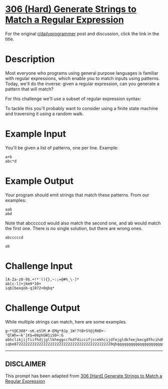 # [306 (Hard) Generate Strings to Match a Regular Expression](https://www.reddit.com/r/dailyprogrammer/comments/5zxebw/20170317_challenge_306_hard_generate_strings_to/)

For the original [r/dailyprogrammer](https://www.reddit.com/r/dailyprogrammer/) post and discussion, click the link in the title.

# Description
Most everyone who programs using general purpose languages is familiar with regular expressions, which enable you to match inputs using patterns. Today, we'll do the inverse: given a regular expression, can you generate a pattern that will match?

For this challenge we'll use a subset of regular expression syntax:

To tackle this you'll probably want to consider using a finite state machine and traversing it using a random walk.  

# Example Input
You'll be given a list of patterns, one per line. Example:


```
a+b
abc*d
```
# Example Output
Your program should emit strings that match these patterns. From our examples:


```
aab
abd
```
Note that abcccccd would also match the second one, and ab would match the first one. There is no single solution, but there are wrong ones. 


```
abcccccd
```

```
ab
```
# Challenge Input

```
[A-Za-z0-9$.+!*'(){},~:;=@#%_\-]*
ab[c-l]+jkm9*10+
iqb[beoqob-q]872+0qbq*
```
# Challenge Output
While multiple strings can match, here are some examples.


```
g~*t@C308*-sK.eSlM_#-EMg*9Jp_1W!7tB+SY@jRHD+-'QlWh=~k'}X$=08phGW1iS0+:G
abhclikjijfiifhdjjgllkheggccfkdfdiccifjccekhcijdfejgldkfeejkecgdfhcihdhilcjigchdhdljdjkm9999910000
iqbe87222222222222222222222222222222222222222220qbqqqqqqqqqqqqqqqqqqqqqqqqq
```

----
## **DISCLAIMER**
This prompt has been adapted from [306 [Hard] Generate Strings to Match a Regular Expression](https://www.reddit.com/r/dailyprogrammer/comments/5zxebw/20170317_challenge_306_hard_generate_strings_to/
)
